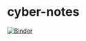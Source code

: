 # cyber-notes
[![Binder](https://mybinder.org/badge_logo.svg)](https://mybinder.org/v2/gh/i-pressed-the-button/cyber-notes/main?)
